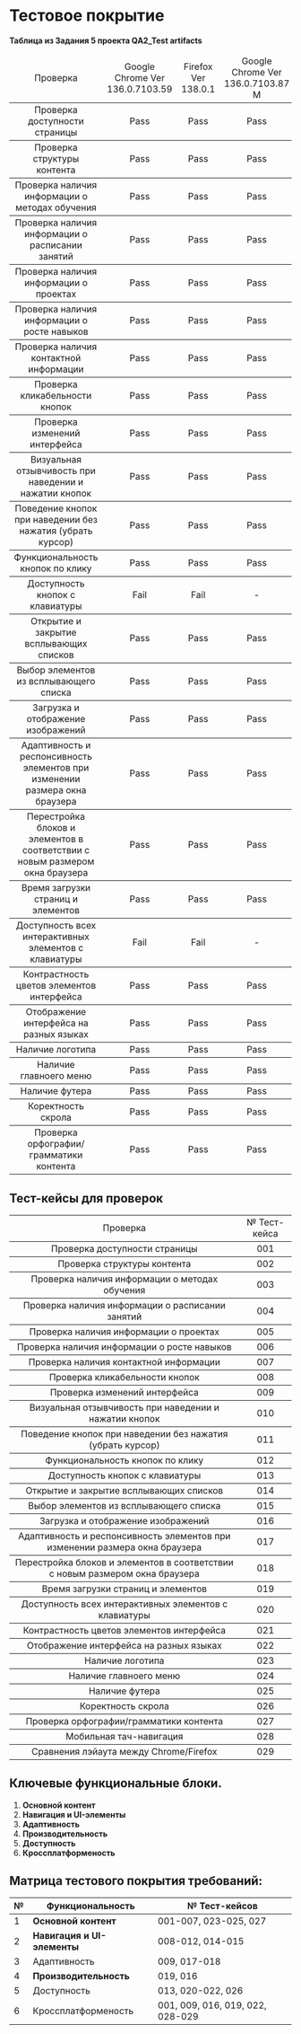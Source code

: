 # Тестовое покрытие

**Таблица из Задания 5 проекта QA2_Test artifacts**

<table>
    <thead>
        <tr>
    </thead>
    <tbody>
        <tr>
            <td rowspan=4 align="center"> Проверка
            <td rowspan=2 align="center"> Google Chrome Ver 136.0.7103.59
            <td rowspan=2 align="center">Firefox Ver 138.0.1
            <td rowspan=2 align="center"> Google Chrome Ver 136.0.7103.87 M
        </tr>
        <thead>
        <tr>
    </thead>
    <tbody>
        <tr>
            <td rowspan=4 align="center">Проверка доступности страницы
            <td rowspan=2 align="center"> Pass
            <td rowspan=2 align="center"> Pass
            <td rowspan=2 align="center"> Pass
        </tr>
        <thead>
        <tr>
    </thead>
    <tbody>
        <tr>
            <td rowspan=4 align="center">Проверка структуры контента
            <td rowspan=2 align="center">Pass
            <td rowspan=2 align="center">Pass
            <td rowspan=2 align="center">Pass 
        </tr>
        <thead>
        <tr>
    </thead>
    <tbody>
        <tr>
            <td rowspan=4 align="center">Проверка наличия информации о методах обучения
            <td rowspan=2 align="center">Pass
            <td rowspan=2 align="center">Pass
            <td rowspan=2 align="center">Pass  
        </tr>
        <thead>
        <tr>
    </thead>
    <tbody>
        <tr>
            <td rowspan=4 align="center">Проверка наличия информации о расписании занятий
            <td rowspan=2 align="center">Pass
            <td rowspan=2 align="center">Pass
            <td rowspan=2 align="center">Pass  
        </tr>
        <thead>
        <tr>
    </thead>
    <tbody>
        <tr>
            <td rowspan=4 align="center">Проверка наличия информации о проектах
            <td rowspan=2 align="center">Pass
            <td rowspan=2 align="center">Pass
            <td rowspan=2 align="center">Pass  
        </tr>
        <thead>
        <tr>
    </thead>
    <tbody>
        <tr>
            <td rowspan=4 align="center">Проверка наличия информации о росте навыков
            <td rowspan=2 align="center">Pass
            <td rowspan=2 align="center">Pass
            <td rowspan=2 align="center">Pass  
        </tr>
        <thead>
        <tr>
    </thead>
    <tbody>
        <tr>
            <td rowspan=4 align="center">Проверка наличия контактной информации
            <td rowspan=2 align="center">Pass
            <td rowspan=2 align="center">Pass
            <td rowspan=2 align="center">Pass  
        </tr>
        <thead>
        <tr>
    </thead>
    <tbody>
        <tr>
            <td rowspan=4 align="center">Проверка кликабельности кнопок
            <td rowspan=2 align="center">Pass
            <td rowspan=2 align="center">Pass
            <td rowspan=2 align="center">Pass  
        </tr>
        <thead>
        <tr>
    </thead>
    <tbody>
        <tr>
            <td rowspan=4 align="center">Проверка изменений интерфейса
            <td rowspan=2 align="center">Pass
            <td rowspan=2 align="center">Pass
            <td rowspan=2 align="center">Pass  
        </tr>
        <thead>
        <tr>
    </thead>
    <tbody>
        <tr>
            <td rowspan=4 align="center">Визуальная отзывчивость при наведении и нажатии кнопок
            <td rowspan=2 align="center">Pass
            <td rowspan=2 align="center">Pass
            <td rowspan=2 align="center"> Pass 
        </tr>
        <thead>
        <tr>
    </thead>
    <tbody>
        <tr>
            <td rowspan=4 align="center">Поведение кнопок при наведении без нажатия (убрать курсор)
            <td rowspan=2 align="center">Pass
            <td rowspan=2 align="center">Pass
            <td rowspan=2 align="center">Pass  
        </tr>
        <thead>
        <tr>
    </thead>
    <tbody>
        <tr>
            <td rowspan=4 align="center">Функциональность кнопок по клику
            <td rowspan=2 align="center">Pass
            <td rowspan=2 align="center">Pass
            <td rowspan=2 align="center">Pass  
        </tr>
        <thead>
        <tr>
    </thead>
    <tbody>
        <tr>
            <td rowspan=4 align="center">Доступность кнопок с клавиатуры
            <td rowspan=2 align="center"> Fail
            <td rowspan=2 align="center"> Fail
            <td rowspan=2 align="center">  -
        </tr>
        <thead>
        <tr>
    </thead>
    <tbody>
        <tr>
            <td rowspan=4 align="center">Открытие и закрытие всплывающих списков
            <td rowspan=2 align="center">Pass 
            <td rowspan=2 align="center">Pass 
            <td rowspan=2 align="center"> Pass  
        </tr>
        <thead>
        <tr>
    </thead>
    <tbody>
        <tr>
            <td rowspan=4 align="center">Выбор элементов из всплывающего списка
            <td rowspan=2 align="center">Pass 
            <td rowspan=2 align="center">Pass 
            <td rowspan=2 align="center">Pass   
        </tr>
        <thead>
        <tr>
    </thead>
    <tbody>
        <tr>
            <td rowspan=4 align="center">Загрузка и отображение изображений
            <td rowspan=2 align="center">Pass 
            <td rowspan=2 align="center">Pass 
            <td rowspan=2 align="center">Pass   
        </tr>
        <thead>
        <tr>
    </thead>
    <tbody>
        <tr>
            <td rowspan=4 align="center">Адаптивность и респонсивность элементов при изменении размера окна браузера
            <td rowspan=2 align="center">Pass 
            <td rowspan=2 align="center">Pass 
            <td rowspan=2 align="center">Pass   
        </tr>
        <thead>
        <tr>
    </thead>
    <tbody>
        <tr>
            <td rowspan=4 align="center">Перестройка блоков и элементов в соответствии с новым размером окна браузера
            <td rowspan=2 align="center">Pass 
            <td rowspan=2 align="center">Pass 
            <td rowspan=2 align="center">Pass   
        </tr>
        <thead>
        <tr>
    </thead>
    <tbody>
        <tr>
            <td rowspan=4 align="center">Время загрузки страниц и элементов
            <td rowspan=2 align="center">Pass
            <td rowspan=2 align="center">Pass
            <td rowspan=2 align="center">Pass  
        </tr>
        <thead>
        <tr>
    </thead>
    <tbody>
        <tr>
            <td rowspan=4 align="center">Доступность всех интерактивных элементов с клавиатуры
            <td rowspan=2 align="center"> Fail
            <td rowspan=2 align="center">Fail
            <td rowspan=2 align="center"> - 
        </tr>
        <thead>
        <tr>
    </thead>
    <tbody>
        <tr>
            <td rowspan=4 align="center">Контрастность цветов элементов интерфейса
            <td rowspan=2 align="center">Pass
            <td rowspan=2 align="center">Pass
            <td rowspan=2 align="center">Pass  
        </tr>
        <thead>
        <tr>
    </thead>
    <tbody>
        <tr>
            <td rowspan=4 align="center">Отображение интерфейса на разных языках
            <td rowspan=2 align="center">Pass
            <td rowspan=2 align="center">Pass
            <td rowspan=2 align="center">Pass  
        </tr>
        <thead>
        <tr>
    </thead>
    <tbody>
        <tr>
            <td rowspan=4 align="center">Наличие логотипа
            <td rowspan=2 align="center">Pass
            <td rowspan=2 align="center">Pass
            <td rowspan=2 align="center">Pass  
        </tr>
        <thead>
        <tr>
    </thead>
    <tbody>
        <tr>
            <td rowspan=4 align="center">Наличие главноего меню
            <td rowspan=2 align="center">Pass
            <td rowspan=2 align="center">Pass
            <td rowspan=2 align="center">Pass  
        </tr>
        <thead>
        <tr>
    </thead>
    <tbody>
        <tr>
            <td rowspan=4 align="center">Наличие футера
            <td rowspan=2 align="center">Pass
            <td rowspan=2 align="center">Pass
            <td rowspan=2 align="center">Pass  
        </tr>
        <thead>
        <tr>
    </thead>
    <tbody>
        <tr>
            <td rowspan=4 align="center">Коректность скрола
            <td rowspan=2 align="center">Pass
            <td rowspan=2 align="center">Pass
            <td rowspan=2 align="center">Pass
            </tr>
        <thead>
        <tr>
    </thead>
    <tbody>
        <tr>
            <td rowspan=4 align="center">Проверка орфографии/грамматики контента
            <td rowspan=2 align="center">Pass
            <td rowspan=2 align="center">Pass
            <td rowspan=2 align="center">Pass  
        </tr>
    </tbody>
</table>


## Тест-кейсы для проверок


<table>
    <thead>
        <tr>
    </thead>
    <tbody>
        <tr>
            <td rowspan=4 align="center"> Проверка
            <td rowspan=2 align="center"> № Тест-кейса      
        </tr>
        <thead>
        <tr>
    </thead>
    <tbody>
        <tr>
            <td rowspan=4 align="center">Проверка доступности страницы
            <td rowspan=2 align="center"> 001
        </tr>
        <thead>
        <tr>
    </thead>
    <tbody>
        <tr>
            <td rowspan=4 align="center">Проверка структуры контента
            <td rowspan=2 align="center"> 002
        </tr>
        <thead>
        <tr>
    </thead>
    <tbody>
        <tr>
            <td rowspan=4 align="center">Проверка наличия информации о методах обучения
            <td rowspan=2 align="center">003
        </tr>
        <thead>
        <tr>
    </thead>
    <tbody>
        <tr>
            <td rowspan=4 align="center">Проверка наличия информации о расписании занятий
            <td rowspan=2 align="center">004
        </tr>
        <thead>
        <tr>
    </thead>
    <tbody>
        <tr>
            <td rowspan=4 align="center">Проверка наличия информации о проектах
            <td rowspan=2 align="center">005
        </tr>
        <thead>
        <tr>
    </thead>
    <tbody>
        <tr>
            <td rowspan=4 align="center">Проверка наличия информации о росте навыков
            <td rowspan=2 align="center">006
        </tr>
        <thead>
        <tr>
    </thead>
    <tbody>
        <tr>
            <td rowspan=4 align="center">Проверка наличия контактной информации
            <td rowspan=2 align="center">007
        </tr>
        <thead>
        <tr>
    </thead>
    <tbody>
        <tr>
            <td rowspan=4 align="center">Проверка кликабельности кнопок
            <td rowspan=2 align="center">008
        </tr>
        <thead>
        <tr>
    </thead>
    <tbody>
        <tr>
            <td rowspan=4 align="center">Проверка изменений интерфейса
            <td rowspan=2 align="center">009
        </tr>
        <thead>
        <tr>
    </thead>
    <tbody>
        <tr>
            <td rowspan=4 align="center">Визуальная отзывчивость при наведении и нажатии кнопок
            <td rowspan=2 align="center"> 010
        </tr>
        <thead>
        <tr>
    </thead>
    <tbody>
        <tr>
            <td rowspan=4 align="center">Поведение кнопок при наведении без нажатия (убрать курсор)
            <td rowspan=2 align="center">011
        </tr>
        <thead>
        <tr>
    </thead>
    <tbody>
        <tr>
            <td rowspan=4 align="center">Функциональность кнопок по клику
            <td rowspan=2 align="center">012
        </tr>
        <thead>
        <tr>
    </thead>
    <tbody>
        <tr>
            <td rowspan=4 align="center">Доступность кнопок с клавиатуры
            <td rowspan=2 align="center"> 013
        </tr>
        <thead>
        <tr>
    </thead>
    <tbody>
        <tr>
            <td rowspan=4 align="center">Открытие и закрытие всплывающих списков
            <td rowspan=2 align="center">014
        </tr>
        <thead>
        <tr>
    </thead>
    <tbody>
        <tr>
            <td rowspan=4 align="center">Выбор элементов из всплывающего списка
            <td rowspan=2 align="center">015
        </tr>
        <thead>
        <tr>
    </thead>
    <tbody>
        <tr>
            <td rowspan=4 align="center">Загрузка и отображение изображений
            <td rowspan=2 align="center"> 016
        </tr>
        <thead>
        <tr>
    </thead>
    <tbody>
        <tr>
            <td rowspan=4 align="center">Адаптивность и респонсивность элементов при изменении размера окна браузера
            <td rowspan=2 align="center"> 017
        </tr>
        <thead>
        <tr>
    </thead>
    <tbody>
        <tr>
            <td rowspan=4 align="center">Перестройка блоков и элементов в соответствии с новым размером окна браузера
            <td rowspan=2 align="center">018
        </tr>
        <thead>
        <tr>
    </thead>
    <tbody>
        <tr>
            <td rowspan=4 align="center">Время загрузки страниц и элементов
            <td rowspan=2 align="center">019
        </tr>
        <thead>
        <tr>
    </thead>
    <tbody>
        <tr>
            <td rowspan=4 align="center">Доступность всех интерактивных элементов с клавиатуры
            <td rowspan=2 align="center">020 
        </tr>
        <thead>
        <tr>
    </thead>
    <tbody>
        <tr>
            <td rowspan=4 align="center">Контрастность цветов элементов интерфейса
            <td rowspan=2 align="center">021
        </tr>
        <thead>
        <tr>
    </thead>
    <tbody>
        <tr>
            <td rowspan=4 align="center">Отображение интерфейса на разных языках
            <td rowspan=2 align="center">022
        </tr>
        <thead>
        <tr>
    </thead>
    <tbody>
        <tr>
            <td rowspan=4 align="center">Наличие логотипа
            <td rowspan=2 align="center">023
        </tr>
        <thead>
        <tr>
    </thead>
    <tbody>
        <tr>
            <td rowspan=4 align="center">Наличие главноего меню
            <td rowspan=2 align="center">024
        </tr>
        <thead>
        <tr>
    </thead>
    <tbody>
        <tr>
            <td rowspan=4 align="center">Наличие футера
            <td rowspan=2 align="center"> 025
        </tr>
        <thead>
        <tr>
    </thead>
    <tbody>
        <tr>
            <td rowspan=4 align="center">Коректность скрола
            <td rowspan=2 align="center">026
            </tr>
        <thead>
        <tr>
    </thead>
    <tbody>
        <tr>
            <td rowspan=4 align="center">Проверка орфографии/грамматики контента
            <td rowspan=2 align="center">027
            <thead>
        <tr>
    </thead>
    <tbody>
        <tr>
            <td rowspan=4 align="center">Мобильная тач-навигация
            <td rowspan=2 align="center">028
            <tr>
    </thead>
    <tbody>
        <tr>
            <td rowspan=4 align="center">Сравнения лэйаута между Chrome/Firefox
            <td rowspan=2 align="center">029
        </tr>
    </tbody>
</table>

## Ключевые функциональные блоки.

1. **Основной контент** 
2. **Навигация и UI-элементы** 
3. **Адаптивность** 
4. **Производительность** 
5. **Доступность** 
6. **Кроссплатформеность**

## Матрица тестового покрытия требований:

| №  | Функциональность         |  № Тест-кейсов |
|----|---------------------------|---|
| 1 | **Основной контент** | 001-007, 023-025, 027      |
| 2 | **Навигация и UI-элементы**      |  008-012, 014-015       |
| 3 | Адаптивность        |  009, 017-018      |
| 4 | **Производительность**         |  019, 016      |
| 5 | Доступность                 |  013, 020-022, 026      |
| 6 | Кроссплатформеность              |  001, 009, 016, 019, 022, 028-029      |



